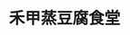 ---
title: "禾甲蒸豆腐食堂"
description: "禾甲蒸豆腐食堂"
layout: shop
keywords:
  - 美食競賽
  - 台灣美食
  - 美食精選
datePublished: "2025-06-30"
dateModified: "2025-07-02"
city: "台北市"
district: "中正區"
address: "台北市中正區中華路二段313巷18號"
phone: "0223019448"
geo: "25.02834367699148, 121.50644058142598"
google_map: "https://maps.app.goo.gl/you287hw5x4W3qDh7"
footinder: "https://footinder.com.tw/%e5%8f%b0%e5%8c%97%e5%b8%82%e4%b8%ad%e6%ad%a3%e5%8d%80/34738/"
official: "https://www.facebook.com/p/%E7%A6%BE%E7%94%B2-100063825320865/"
award:
  - name: "夜市王"
    year: "2024"
    entries:
      - nightMarket: "南機場夜市"
        food_type: "臭豆腐"
        rank: "第三名"

---